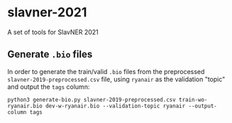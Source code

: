# slavner-2021
A set of tools for SlavNER 2021


## Generate `.bio` files

In order to generate the train/valid `.bio` files from the preprocessed
`slavner-2019-preprocessed.csv` file, using `ryanair` as the validation
"topic" and output the `tags` column:

    python3 generate-bio.py slavner-2019-preprocessed.csv train-wo-ryanair.bio dev-w-ryanair.bio --validation-topic ryanair --output-column tags
